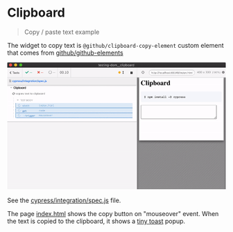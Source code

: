 # Clipboard
> Copy / paste text example

The widget to copy text is `@github/clipboard-copy-element` custom element that comes from [github/github-elements](https://github.com/github/github-elements)

![Copy / paste test](./images/copy-paste.gif)

See the [cypress/integration/spec.js](./cypress/integration/spec.js) file.

The page [index.html](./index.html) shows the copy button on "mouseover" event. When the text is copied to the clipboard, it shows a [tiny toast](https://github.com/bahmutov/tiny-toast) popup.
